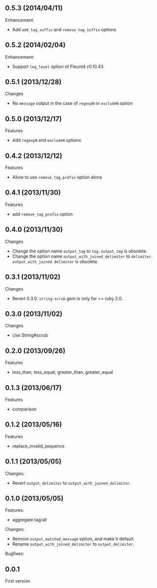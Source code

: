 ## 0.5.3 (2014/04/11)

Enhancement:

* Add `add_tag_suffix` and `remove_tag_suffix` options

## 0.5.2 (2014/02/04)

Enhancement:

* Support `log_level` option of Fleuntd v0.10.43

## 0.5.1 (2013/12/28)

Changes

  - No `message` output in the case of `regexpN` or `excludeN` option

## 0.5.0 (2013/12/17)

Features

  - Add `regexpN` and `excludeN` options

## 0.4.2 (2013/12/12)

Features

  - Allow to use `remove_tag_prefix` option alone

## 0.4.1 (2013/11/30)

Features

  - add `remove_tag_prefix` option

## 0.4.0 (2013/11/30)

Changes

  - Change the option name `output_tag` to `tag`. `output_tag` is obsolete.
  - Change the option name `output_with_joined_delimiter` to `delimiter`. `output_with_joined_delimiter` is obsolete.

## 0.3.1 (2013/11/02)

Changes

  - Revert 0.3.0. `string-scrub` gem is only for >= ruby 2.0.

## 0.3.0 (2013/11/02)

Changes

  - Use String#scrub

## 0.2.0 (2013/09/26)

Features

  - less_than, less_equal, greater_than, greater_equal

## 0.1.3 (2013/06/17)

Features

  - comparison

## 0.1.2 (2013/05/16)

Features

  - replace_invalid_sequence

## 0.1.1 (2013/05/05)

Changes:

  - Revert `output_delimiter` to `output_with_joined_delimiter`.

## 0.1.0 (2013/05/05)

Features:

  - aggregate tag/all

Changes:

  - Remove `output_matched_message` option, and make it default. 
  - Rename `output_with_joined_delimiter` to `output_delimiter`. 

Bugfixes:

## 0.0.1

First version
